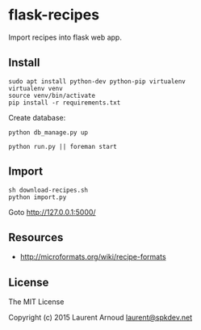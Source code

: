 # flask-recipes

Import recipes into flask web app.

## Install

~~~ console
sudo apt install python-dev python-pip virtualenv
virtualenv venv
source venv/bin/activate
pip install -r requirements.txt
~~~

Create database:

~~~ console
python db_manage.py up
~~~

~~~ console
python run.py || foreman start
~~~

## Import

~~~ console
sh download-recipes.sh
python import.py
~~~

Goto http://127.0.0.1:5000/

## Resources

* http://microformats.org/wiki/recipe-formats

## License

The MIT License

Copyright (c) 2015 Laurent Arnoud <laurent@spkdev.net>
